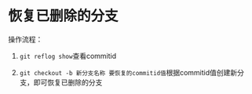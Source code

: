 # 恢复已删除的分支

操作流程：

1. `git reflog show`查看commitid

2. `git checkout -b 新分支名称 要恢复的commitid值`根据commitid值创建新分支，即可恢复已删除的分支 
